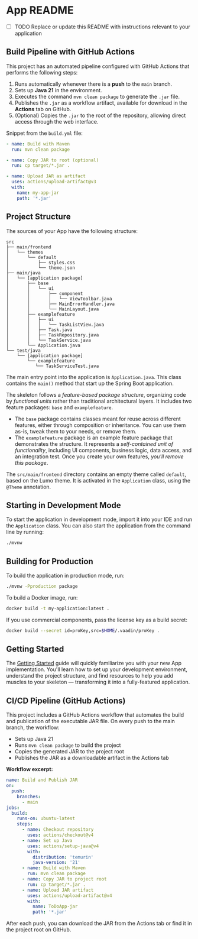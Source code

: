 # App README

- [ ] TODO Replace or update this README with instructions relevant to your application

## Build Pipeline with GitHub Actions

This project has an automated pipeline configured with GitHub Actions that performs the following steps:

1. Runs automatically whenever there is a **push** to the `main` branch.
2. Sets up **Java 21** in the environment.
3. Executes the command `mvn clean package` to generate the `.jar` file.
4. Publishes the `.jar` as a workflow artifact, available for download in the **Actions** tab on GitHub.
5. (Optional) Copies the `.jar` to the root of the repository, allowing direct access through the web interface.

Snippet from the `build.yml` file:

```yaml
- name: Build with Maven
  run: mvn clean package

- name: Copy JAR to root (optional)
  run: cp target/*.jar .

- name: Upload JAR as artifact
  uses: actions/upload-artifact@v3
  with:
    name: my-app-jar
    path: '*.jar'
```

## Project Structure

The sources of your App have the following structure:

```
src
├── main/frontend
│   └── themes
│       └── default
│           ├── styles.css
│           └── theme.json
├── main/java
│   └── [application package]
│       ├── base
│       │   └── ui
│       │       ├── component
│       │       │   └── ViewToolbar.java
│       │       ├── MainErrorHandler.java
│       │       └── MainLayout.java
│       ├── examplefeature
│       │   ├── ui
│       │   │   └── TaskListView.java
│       │   ├── Task.java
│       │   ├── TaskRepository.java
│       │   └── TaskService.java                
│       └── Application.java       
└── test/java
    └── [application package]
        └── examplefeature
           └── TaskServiceTest.java                 
```

The main entry point into the application is `Application.java`. This class contains the `main()` method that start up 
the Spring Boot application.

The skeleton follows a *feature-based package structure*, organizing code by *functional units* rather than traditional 
architectural layers. It includes two feature packages: `base` and `examplefeature`.

* The `base` package contains classes meant for reuse across different features, either through composition or 
  inheritance. You can use them as-is, tweak them to your needs, or remove them.
* The `examplefeature` package is an example feature package that demonstrates the structure. It represents a 
  *self-contained unit of functionality*, including UI components, business logic, data access, and an integration test.
  Once you create your own features, *you'll remove this package*.

The `src/main/frontend` directory contains an empty theme called `default`, based on the Lumo theme. It is activated in
the `Application` class, using the `@Theme` annotation.

## Starting in Development Mode

To start the application in development mode, import it into your IDE and run the `Application` class. 
You can also start the application from the command line by running: 

```bash
./mvnw
```

## Building for Production

To build the application in production mode, run:

```bash
./mvnw -Pproduction package
```

To build a Docker image, run:

```bash
docker build -t my-application:latest .
```

If you use commercial components, pass the license key as a build secret:

```bash
docker build --secret id=proKey,src=$HOME/.vaadin/proKey .
```

## Getting Started

The [Getting Started](https://vaadin.com/docs/latest/getting-started) guide will quickly familiarize you with your new
App implementation. You'll learn how to set up your development environment, understand the project 
structure, and find resources to help you add muscles to your skeleton — transforming it into a fully-featured 
application.

## CI/CD Pipeline (GitHub Actions)

This project includes a GitHub Actions workflow that automates the build and publication of the executable JAR file. On every push to the main branch, the workflow:

- Sets up Java 21
- Runs `mvn clean package` to build the project
- Copies the generated JAR to the project root
- Publishes the JAR as a downloadable artifact in the Actions tab

**Workflow excerpt:**
```yaml
name: Build and Publish JAR
on:
  push:
    branches:
      - main
jobs:
  build:
    runs-on: ubuntu-latest
    steps:
      - name: Checkout repository
        uses: actions/checkout@v4
      - name: Set up Java
        uses: actions/setup-java@v4
        with:
          distribution: 'temurin'
          java-version: '21'
      - name: Build with Maven
        run: mvn clean package
      - name: Copy JAR to project root
        run: cp target/*.jar .
      - name: Upload JAR artifact
        uses: actions/upload-artifact@v4
        with:
          name: ToDoApp-jar
          path: '*.jar'
```

After each push, you can download the JAR from the Actions tab or find it in the project root on GitHub.
